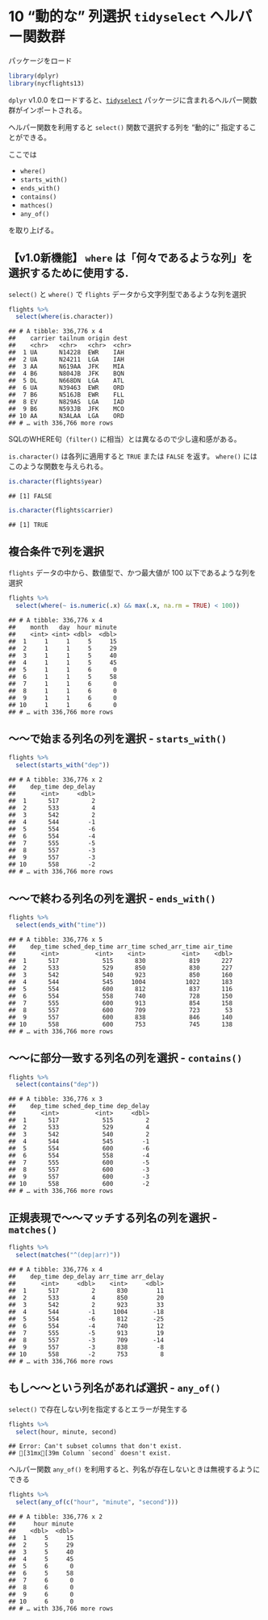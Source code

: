 # 10 “動的な” 列選択 `tidyselect` ヘルパー関数群

パッケージをロード

``` r
library(dplyr)
library(nycflights13)
```

`dplyr` v1.0.0 をロードすると、[`tidyselect`](https://tidyselect.r-lib.org/)
パッケージに含まれるヘルパー関数群がインポートされる。

ヘルパー関数を利用すると `select()` 関数で選択する列を “動的に” 指定することができる。

ここでは

  - `where()`
  - `starts_with()`
  - `ends_with()`
  - `contains()`
  - `mathces()`
  - `any_of()`

を取り上げる。

## 【v1.0新機能】 `where` は「何々であるような列」を選択するために使用する.

`select()` と `where()` で `flights` データから文字列型であるような列を選択

``` r
flights %>% 
  select(where(is.character))
```

    ## # A tibble: 336,776 x 4
    ##    carrier tailnum origin dest 
    ##    <chr>   <chr>   <chr>  <chr>
    ##  1 UA      N14228  EWR    IAH  
    ##  2 UA      N24211  LGA    IAH  
    ##  3 AA      N619AA  JFK    MIA  
    ##  4 B6      N804JB  JFK    BQN  
    ##  5 DL      N668DN  LGA    ATL  
    ##  6 UA      N39463  EWR    ORD  
    ##  7 B6      N516JB  EWR    FLL  
    ##  8 EV      N829AS  LGA    IAD  
    ##  9 B6      N593JB  JFK    MCO  
    ## 10 AA      N3ALAA  LGA    ORD  
    ## # … with 336,766 more rows

SQLのWHERE句（`filter()` に相当）とは異なるので少し違和感がある。

`is.character()` は各列に適用すると `TRUE` または `FALSE` を返す。 `where()`
にはこのような関数を与えられる。

``` r
is.character(flights$year)
```

    ## [1] FALSE

``` r
is.character(flights$carrier)
```

    ## [1] TRUE

## 複合条件で列を選択

`flights` データの中から、数値型で、かつ最大値が 100 以下であるような列を選択

``` r
flights %>% 
  select(where(~ is.numeric(.x) && max(.x, na.rm = TRUE) < 100))
```

    ## # A tibble: 336,776 x 4
    ##    month   day  hour minute
    ##    <int> <int> <dbl>  <dbl>
    ##  1     1     1     5     15
    ##  2     1     1     5     29
    ##  3     1     1     5     40
    ##  4     1     1     5     45
    ##  5     1     1     6      0
    ##  6     1     1     5     58
    ##  7     1     1     6      0
    ##  8     1     1     6      0
    ##  9     1     1     6      0
    ## 10     1     1     6      0
    ## # … with 336,766 more rows

## 〜〜で始まる列名の列を選択 - `starts_with()`

``` r
flights %>% 
  select(starts_with("dep"))
```

    ## # A tibble: 336,776 x 2
    ##    dep_time dep_delay
    ##       <int>     <dbl>
    ##  1      517         2
    ##  2      533         4
    ##  3      542         2
    ##  4      544        -1
    ##  5      554        -6
    ##  6      554        -4
    ##  7      555        -5
    ##  8      557        -3
    ##  9      557        -3
    ## 10      558        -2
    ## # … with 336,766 more rows

## 〜〜で終わる列名の列を選択 - `ends_with()`

``` r
flights %>% 
  select(ends_with("time"))
```

    ## # A tibble: 336,776 x 5
    ##    dep_time sched_dep_time arr_time sched_arr_time air_time
    ##       <int>          <int>    <int>          <int>    <dbl>
    ##  1      517            515      830            819      227
    ##  2      533            529      850            830      227
    ##  3      542            540      923            850      160
    ##  4      544            545     1004           1022      183
    ##  5      554            600      812            837      116
    ##  6      554            558      740            728      150
    ##  7      555            600      913            854      158
    ##  8      557            600      709            723       53
    ##  9      557            600      838            846      140
    ## 10      558            600      753            745      138
    ## # … with 336,766 more rows

## 〜〜に部分一致する列名の列を選択 - `contains()`

``` r
flights %>% 
  select(contains("dep"))
```

    ## # A tibble: 336,776 x 3
    ##    dep_time sched_dep_time dep_delay
    ##       <int>          <int>     <dbl>
    ##  1      517            515         2
    ##  2      533            529         4
    ##  3      542            540         2
    ##  4      544            545        -1
    ##  5      554            600        -6
    ##  6      554            558        -4
    ##  7      555            600        -5
    ##  8      557            600        -3
    ##  9      557            600        -3
    ## 10      558            600        -2
    ## # … with 336,766 more rows

## 正規表現で〜〜マッチする列名の列を選択 - `matches()`

``` r
flights %>% 
  select(matches("^(dep|arr)"))
```

    ## # A tibble: 336,776 x 4
    ##    dep_time dep_delay arr_time arr_delay
    ##       <int>     <dbl>    <int>     <dbl>
    ##  1      517         2      830        11
    ##  2      533         4      850        20
    ##  3      542         2      923        33
    ##  4      544        -1     1004       -18
    ##  5      554        -6      812       -25
    ##  6      554        -4      740        12
    ##  7      555        -5      913        19
    ##  8      557        -3      709       -14
    ##  9      557        -3      838        -8
    ## 10      558        -2      753         8
    ## # … with 336,766 more rows

## もし〜〜という列名があれば選択 - `any_of()`

`select()` で存在しない列を指定するとエラーが発生する

``` r
flights %>% 
  select(hour, minute, second)
```

    ## Error: Can't subset columns that don't exist.
    ## [31mx[39m Column `second` doesn't exist.

ヘルパー関数 `any_of()` を利用すると、列名が存在しないときは無視するようにできる

``` r
flights %>% 
  select(any_of(c("hour", "minute", "second")))
```

    ## # A tibble: 336,776 x 2
    ##     hour minute
    ##    <dbl>  <dbl>
    ##  1     5     15
    ##  2     5     29
    ##  3     5     40
    ##  4     5     45
    ##  5     6      0
    ##  6     5     58
    ##  7     6      0
    ##  8     6      0
    ##  9     6      0
    ## 10     6      0
    ## # … with 336,766 more rows
